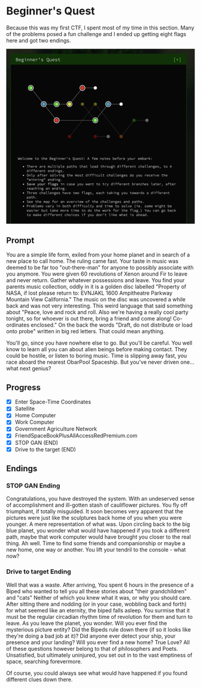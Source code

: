 # Beginner's Quest

Because this was my first CTF, I spent most of my time in this section. Many of the problems posed a fun challenge and I ended up getting eight flags here and got two endings.

![Quest Progress](images/quest_progress.png "Img")

## Prompt

You are a simple life form, exiled from your home planet and in search of a new place to call home. The ruling came fast. Your taste in music was deemed to be far too "out-there-man" for anyone to possibly associate with you anymore. You were given 60 revolutions of Xenon around Fir to leave and never return. Gather whatever possessions and leave. You find your parents music collection, oddly in it is a golden disc labelled "Property of NASA, if lost please return to: EVNJAKL 1600 Ampitheatre Parkway Mountain View California." The music on the disc was uncovered a while back and was not very interesting. This weird language that said something about "Peace, love and rock and roll. Also we're having a really cool party tonight, so for whoever is out there, bring a friend and come along! Co-ordinates enclosed." On the back the words "Draft, do not distribute or load onto probe" written in big red letters. That could mean anything.

You'll go, since you have nowhere else to go. But you'll be careful. You well know to learn all you can about alien beings before making contact. They could be hostile, or listen to boring music. Time is slipping away fast, you race aboard the nearest ObarPool Spaceship. But you've never driven one... what next genius?

## Progress

- [x] Enter Space-Time Coordinates
- [x] Satellite 
- [x] Home Computer
- [x] Work Computer
- [x] Government Agriculture Network
- [x] FriendSpaceBookPlusAllAccessRedPremium.com
- [x] STOP GAN (END)
- [x] Drive to the target (END) 

## Endings

### STOP GAN Ending

Congratulations, you have destroyed the system. With an undeserved sense of accomplishment and ill-gotten stash of cauliflower pictures. You fly off triumphant, if totally misguided. It soon becomes very apparent that the pictures were just like the sculptures back home of you when you were younger. A mere representation of what was. Upon circling back to the big blue planet, you wonder what would have happened if you took a different path, maybe that work computer would have brought you closer to the real thing. Ah well. Time to find some friends and companionship or maybe a new home, one way or another. You lift your tendril to the console - what now?

### Drive to target Ending

Well that was a waste. After arriving, You spent 6 hours in the presence of a Biped who wanted to tell you all these stories about "their grandchildren" and "cats" Neither of which you knew what it was, or why you should care. After sitting there and nodding (or in your case, wobbling back and forth) for what seemed like an eternity, the biped falls asleep. You surmise that it must be the regular circadian rhythm time of revolution for them and turn to leave. As you leave the planet, you wonder. Will you ever find the mysterious picture entity? Did the Bipeds rule down there (if so it looks like they're doing a bad job at it)? Did anyone ever detect your ship, your presence and your landing? Will you ever find a new home? True Love? All of these questions however belong to that of philosophers and Poets. Unsatisfied, but ultimately uninjured, you set out in to the vast emptiness of space, searching forevermore.

Of course, you could always see what would have happened if you found different clues down there.
